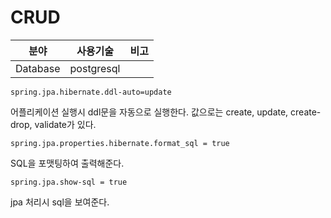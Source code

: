 # CRUD
|   분야        | 사용기술       | 비고 |
|--------------|------------|-----|
|  Database  | postgresql |   |

```
spring.jpa.hibernate.ddl-auto=update
```
어플리케이션 실행시 ddl문을 자동으로 실행한다. 값으로는 create, update, create-drop, validate가 있다.
```
spring.jpa.properties.hibernate.format_sql = true
```
SQL을 포맷팅하여 출력해준다.
```
spring.jpa.show-sql = true
```
jpa 처리시 sql을 보여준다.